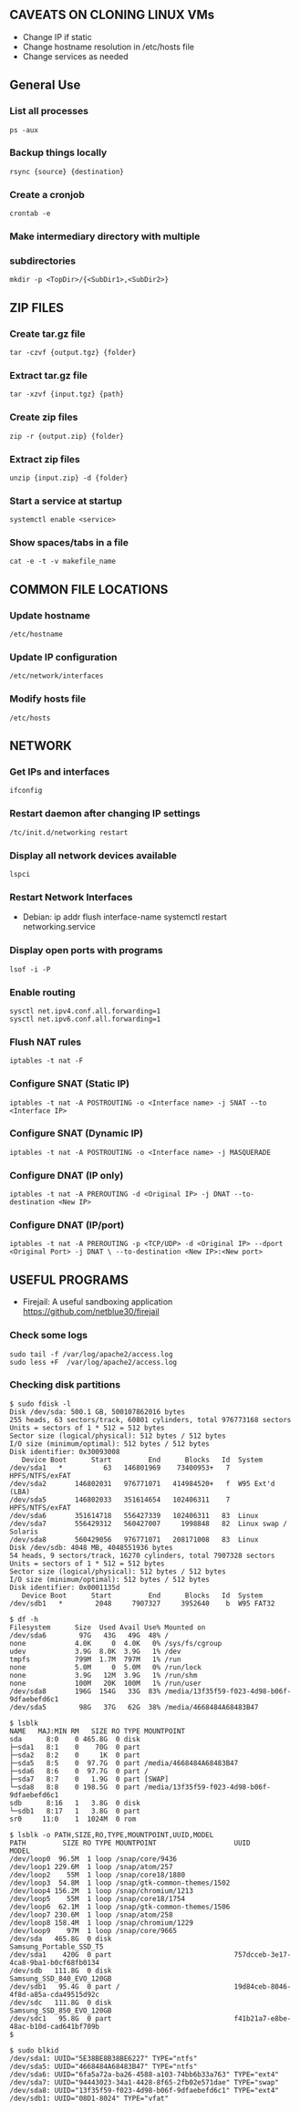 ## CAVEATS ON CLONING LINUX VMs

- Change IP if static
- Change hostname resolution in /etc/hosts file
- Change services as needed

## General Use

### List all processes
```Shell
ps -aux
```

### Backup things locally
```Shell
rsync {source} {destination}
```

### Create a cronjob
```Shell
crontab -e
```

### Make intermediary directory with multiple
### subdirectories
```Shell
mkdir -p <TopDir>/{<SubDir1>,<SubDir2>}
```

## ZIP FILES

### Create tar.gz file
```Shell
tar -czvf {output.tgz} {folder}
```

### Extract tar.gz file
```Shell
tar -xzvf {input.tgz} {path}
```

### Create zip files
```Shell
zip -r {output.zip} {folder}
```

### Extract zip files
```Shell
unzip {input.zip} -d {folder}
```

### Start a service at startup
```Shell
systemctl enable <service>
```

### Show spaces/tabs in a file
```Shell
cat -e -t -v makefile_name
```



## COMMON FILE LOCATIONS

### Update hostname
```Shell
/etc/hostname
```

### Update IP configuration
```Shell
/etc/network/interfaces
```

### Modify hosts file
```Shell
/etc/hosts
```

## NETWORK

### Get IPs and interfaces
```Shell
ifconfig
```

### Restart daemon after changing IP settings
```Shell
/tc/init.d/networking restart
```

### Display all network devices available
```Shell
lspci
```

### Restart Network Interfaces
- Debian: 
  ip addr flush interface-name
  systemctl restart networking.service

### Display open ports with programs
```Shell
lsof -i -P
```

### Enable routing
```Shell
sysctl net.ipv4.conf.all.forwarding=1
sysctl net.ipv6.conf.all.forwarding=1
```

### Flush NAT rules
```Shell
iptables -t nat -F
```

### Configure SNAT (Static IP)
```Shell
iptables -t nat -A POSTROUTING -o <Interface name> -j SNAT --to <Interface IP>
```

### Configure SNAT (Dynamic IP)
```Shell
iptables -t nat -A POSTROUTING -o <Interface name> -j MASQUERADE
```

### Configure DNAT (IP only)
```Shell
iptables -t nat -A PREROUTING -d <Original IP> -j DNAT --to-destination <New IP>
```

### Configure DNAT (IP/port)
```Shell
iptables -t nat -A PREROUTING -p <TCP/UDP> -d <Original IP> --dport <Original Port> -j DNAT \ --to-destination <New IP>:<New port>
```

## USEFUL PROGRAMS

- Firejail: A useful sandboxing application
  https://github.com/netblue30/firejail

### Check some logs

```
sudo tail -f /var/log/apache2/access.log
sudo less +F  /var/log/apache2/access.log
```

### Checking disk partitions

```Shell
$ sudo fdisk -l
Disk /dev/sda: 500.1 GB, 500107862016 bytes
255 heads, 63 sectors/track, 60801 cylinders, total 976773168 sectors
Units = sectors of 1 * 512 = 512 bytes
Sector size (logical/physical): 512 bytes / 512 bytes
I/O size (minimum/optimal): 512 bytes / 512 bytes
Disk identifier: 0x30093008
   Device Boot      Start         End      Blocks   Id  System
/dev/sda1   *          63   146801969    73400953+   7  HPFS/NTFS/exFAT
/dev/sda2       146802031   976771071   414984520+   f  W95 Ext'd (LBA)
/dev/sda5       146802033   351614654   102406311    7  HPFS/NTFS/exFAT
/dev/sda6       351614718   556427339   102406311   83  Linux
/dev/sda7       556429312   560427007     1998848   82  Linux swap / Solaris
/dev/sda8       560429056   976771071   208171008   83  Linux
Disk /dev/sdb: 4048 MB, 4048551936 bytes
54 heads, 9 sectors/track, 16270 cylinders, total 7907328 sectors
Units = sectors of 1 * 512 = 512 bytes
Sector size (logical/physical): 512 bytes / 512 bytes
I/O size (minimum/optimal): 512 bytes / 512 bytes
Disk identifier: 0x0001135d
   Device Boot      Start         End      Blocks   Id  System
/dev/sdb1   *        2048     7907327     3952640    b  W95 FAT32
```

```Shell
$ df -h
Filesystem      Size  Used Avail Use% Mounted on
/dev/sda6        97G   43G   49G  48% /
none            4.0K     0  4.0K   0% /sys/fs/cgroup
udev            3.9G  8.0K  3.9G   1% /dev
tmpfs           799M  1.7M  797M   1% /run
none            5.0M     0  5.0M   0% /run/lock
none            3.9G   12M  3.9G   1% /run/shm
none            100M   20K  100M   1% /run/user
/dev/sda8       196G  154G   33G  83% /media/13f35f59-f023-4d98-b06f-9dfaebefd6c1
/dev/sda5        98G   37G   62G  38% /media/4668484A68483B47
```

```Shell
$ lsblk
NAME   MAJ:MIN RM   SIZE RO TYPE MOUNTPOINT
sda      8:0    0 465.8G  0 disk
├─sda1   8:1    0    70G  0 part
├─sda2   8:2    0     1K  0 part
├─sda5   8:5    0  97.7G  0 part /media/4668484A68483B47
├─sda6   8:6    0  97.7G  0 part /
├─sda7   8:7    0   1.9G  0 part [SWAP]
└─sda8   8:8    0 198.5G  0 part /media/13f35f59-f023-4d98-b06f-9dfaebefd6c1
sdb      8:16   1   3.8G  0 disk
└─sdb1   8:17   1   3.8G  0 part
sr0     11:0    1  1024M  0 rom
```

```Shell
$ lsblk -o PATH,SIZE,RO,TYPE,MOUNTPOINT,UUID,MODEL
PATH         SIZE RO TYPE MOUNTPOINT                   UUID                                 MODEL
/dev/loop0  96.5M  1 loop /snap/core/9436
/dev/loop1 229.6M  1 loop /snap/atom/257
/dev/loop2    55M  1 loop /snap/core18/1880
/dev/loop3  54.8M  1 loop /snap/gtk-common-themes/1502
/dev/loop4 156.2M  1 loop /snap/chromium/1213
/dev/loop5    55M  1 loop /snap/core18/1754
/dev/loop6  62.1M  1 loop /snap/gtk-common-themes/1506
/dev/loop7 230.6M  1 loop /snap/atom/258
/dev/loop8 158.4M  1 loop /snap/chromium/1229
/dev/loop9    97M  1 loop /snap/core/9665
/dev/sda   465.8G  0 disk                                                                   Samsung_Portable_SSD_T5
/dev/sda1    420G  0 part                              757dcceb-3e17-4ca8-9ba1-b0cf68fb0134
/dev/sdb   111.8G  0 disk                                                                   Samsung_SSD_840_EVO_120GB
/dev/sdb1   95.4G  0 part /                            19d84ceb-8046-4f8d-a85a-cda49515d92c
/dev/sdc   111.8G  0 disk                                                                   Samsung_SSD_850_EVO_120GB
/dev/sdc1   95.8G  0 part                              f41b21a7-e8be-48ac-b10d-cad641bf709b
$
```

```Shell
$ sudo blkid
/dev/sda1: UUID="5E38BE8B38BE6227" TYPE="ntfs"
/dev/sda5: UUID="4668484A68483B47" TYPE="ntfs"
/dev/sda6: UUID="6fa5a72a-ba26-4588-a103-74bb6b33a763" TYPE="ext4"
/dev/sda7: UUID="94443023-34a1-4428-8f65-2fb02e571dae" TYPE="swap"
/dev/sda8: UUID="13f35f59-f023-4d98-b06f-9dfaebefd6c1" TYPE="ext4"
/dev/sdb1: UUID="08D1-8024" TYPE="vfat"
```

